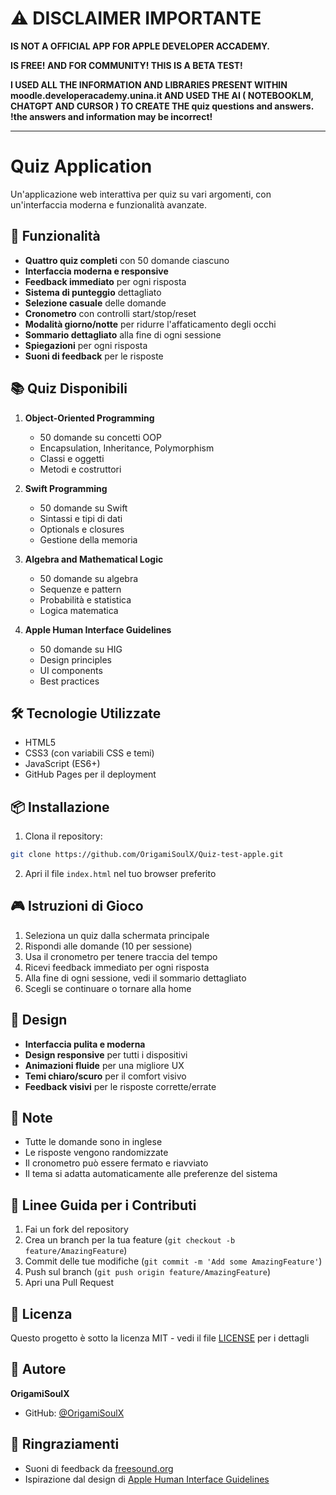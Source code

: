 # ⚠️ DISCLAIMER IMPORTANTE

**IS NOT A OFFICIAL APP FOR APPLE DEVELOPER ACCADEMY.**

**IS FREE! AND FOR COMMUNITY! THIS IS A BETA TEST!**

**I USED ALL THE INFORMATION AND LIBRARIES PRESENT WITHIN moodle.developeracademy.unina.it AND USED THE AI ( NOTEBOOKLM, CHATGPT AND CURSOR ) TO CREATE THE quiz questions and answers. !the answers and information may be incorrect!**

---

# Quiz Application

Un'applicazione web interattiva per quiz su vari argomenti, con un'interfaccia moderna e funzionalità avanzate.

## 🚀 Funzionalità

- **Quattro quiz completi** con 50 domande ciascuno
- **Interfaccia moderna e responsive**
- **Feedback immediato** per ogni risposta
- **Sistema di punteggio** dettagliato
- **Selezione casuale** delle domande
- **Cronometro** con controlli start/stop/reset
- **Modalità giorno/notte** per ridurre l'affaticamento degli occhi
- **Sommario dettagliato** alla fine di ogni sessione
- **Spiegazioni** per ogni risposta
- **Suoni di feedback** per le risposte

## 📚 Quiz Disponibili

1. **Object-Oriented Programming**
   - 50 domande su concetti OOP
   - Encapsulation, Inheritance, Polymorphism
   - Classi e oggetti
   - Metodi e costruttori

2. **Swift Programming**
   - 50 domande su Swift
   - Sintassi e tipi di dati
   - Optionals e closures
   - Gestione della memoria

3. **Algebra and Mathematical Logic**
   - 50 domande su algebra
   - Sequenze e pattern
   - Probabilità e statistica
   - Logica matematica

4. **Apple Human Interface Guidelines**
   - 50 domande su HIG
   - Design principles
   - UI components
   - Best practices

## 🛠️ Tecnologie Utilizzate

- HTML5
- CSS3 (con variabili CSS e temi)
- JavaScript (ES6+)
- GitHub Pages per il deployment

## 📦 Installazione

1. Clona il repository:
```bash
git clone https://github.com/OrigamiSoulX/Quiz-test-apple.git
```

2. Apri il file `index.html` nel tuo browser preferito

## 🎮 Istruzioni di Gioco

1. Seleziona un quiz dalla schermata principale
2. Rispondi alle domande (10 per sessione)
3. Usa il cronometro per tenere traccia del tempo
4. Ricevi feedback immediato per ogni risposta
5. Alla fine di ogni sessione, vedi il sommario dettagliato
6. Scegli se continuare o tornare alla home

## 🎨 Design

- **Interfaccia pulita e moderna**
- **Design responsive** per tutti i dispositivi
- **Animazioni fluide** per una migliore UX
- **Temi chiaro/scuro** per il comfort visivo
- **Feedback visivi** per le risposte corrette/errate

## 📝 Note

- Tutte le domande sono in inglese
- Le risposte vengono randomizzate
- Il cronometro può essere fermato e riavviato
- Il tema si adatta automaticamente alle preferenze del sistema

## 🤝 Linee Guida per i Contributi

1. Fai un fork del repository
2. Crea un branch per la tua feature (`git checkout -b feature/AmazingFeature`)
3. Commit delle tue modifiche (`git commit -m 'Add some AmazingFeature'`)
4. Push sul branch (`git push origin feature/AmazingFeature`)
5. Apri una Pull Request

## 📄 Licenza

Questo progetto è sotto la licenza MIT - vedi il file [LICENSE](LICENSE) per i dettagli

## 👤 Autore

**OrigamiSoulX**
- GitHub: [@OrigamiSoulX](https://github.com/OrigamiSoulX)

## 🙏 Ringraziamenti

- Suoni di feedback da [freesound.org](https://freesound.org)
- Ispirazione dal design di [Apple Human Interface Guidelines](https://developer.apple.com/design/human-interface-guidelines/) 